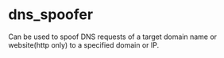 # dns_spoofer
Can be used to spoof DNS requests of a target domain name or website(http only) to a specified domain or IP.

